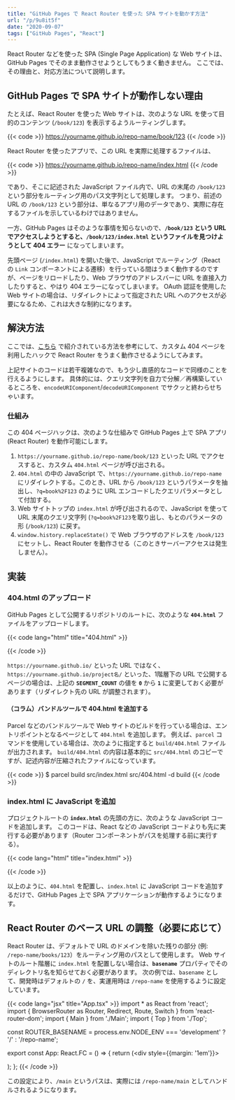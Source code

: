 ```yaml
---
title: "GitHub Pages で React Router を使った SPA サイトを動かす方法"
url: "/p/9u8it5f"
date: "2020-09-07"
tags: ["GitHub Pages", "React"]
---
```


React Router などを使った SPA (Single Page Application) な Web サイトは、GitHub Pages でそのまま動作させようとしてもうまく動きません。
ここでは、その理由と、対応方法について説明します。


GitHub Pages で SPA サイトが動作しない理由
----

たとえば、React Router を使った Web サイトは、次のような URL を使って目的のコンテンツ (`/book/123`) を表示するようルーティングします。

{{< code >}}
https://yourname.github.io/repo-name/book/123
{{< /code >}}

React Router を使ったアプリで、この URL を実際に処理するファイルは、

{{< code >}}
https://yourname.github.io/repo-name/index.html
{{< /code >}}

であり、そこに記述された JavaScript ファイル内で、URL の末尾の `/book/123` という部分をルーティング用のパス文字列として処理します。
つまり、前述の URL の `/book/123` という部分は、単なるアプリ用のデータであり、実際に存在するファイルを示しているわけではありません。

一方、GitHub Pages はそのような事情を知らないので、__`/book/123` という URL でアクセスしようとすると、`/book/123/index.html` というファイルを見つけようとして 404 エラー__ になってしまいます。

先頭ページ (`/index.html`) を開いた後で、JavaScript でルーティング（React の `Link` コンポーネントによる遷移）を行っている間はうまく動作するのですが、ページをリロードしたり、Web ブラウザのアドレスバーに URL を直接入力したりすると、やはり 404 エラーになってしまいます。
OAuth 認証を使用した Web サイトの場合は、リダイレクトによって指定された URL へのアクセスが必要になるため、これは大きな制約になります。


解決方法
----

ここでは、[こちら](https://github.com/rafgraph/spa-github-pages) で紹介されている方法を参考にして、カスタム 404 ページを利用したハックで React Router をうまく動作させるようにしてみます。

上記サイトのコードは若干複雑なので、もう少し直感的なコードで同様のことを行えるようにします。
具体的には、クエリ文字列を自力で分解／再構築しているところを、`encodeURIComponent`/`decodeURIComponent` でサクッと終わらせちゃいます。

### 仕組み

この 404 ページハックは、次のような仕組みで GitHub Pages 上で SPA アプリ (React Router) を動作可能にします。

1. `https://yourname.github.io/repo-name/book/123` といった URL でアクセスすると、カスタム `404.html` ページが呼び出される。
2. `404.html` の中の JavaScript で、`https://yourname.github.io/repo-name` にリダイレクトする。このとき、URL から `/book/123` というパラメータを抽出し、`?q=book%2F123` のように URL エンコードしたクエリパラメータとして付加する。
3. Web サイトトップの `index.html` が呼び出されるので、JavaScript を使って URL 末尾のクエリ文字列 (`?q=book%2F123`を取り出し、もとのパラメータの形 (`/book/123`) に戻す。
4. `window.history.replaceState()` で Web ブラウザのアドレスを `/book/123` にセットし、React Router を動作させる（このときサーバーアクセスは発生しません）。


実装
----

### 404.html のアップロード

GitHub Pages として公開するリポジトリのルートに、次のような __`404.html`__ ファイルをアップロードします。

{{< code lang="html" title="404.html" >}}
<!DOCTYPE html>
<html>
<head>
  <meta charset="utf-8">
  <title>My App</title>
  <script>
    // Web サイトをサブディレクトリに配置するなら、この値を 1 にする。
    const SEGMENT_COUNT = 0;

    // 例えば、SEGMENT_COUNT = 1 の場合、
    // https://yourname.github.io/repo-name/book/123 のような URL のうち、
    // repo-name までをベースアドレスとみなし、末尾のパス (books/123)
    // をエンコードして次のような URL へリダイレクトする。
    // https://yourname.github.io/repo-name?p=book%2F123
    const loc = window.location
    const origin = loc.origin;  //=> https://yourname.github.io
    const path = loc.href.substr(origin.length + 1);  //=> repo-name/book/123
    const segments = path.split('/');  //=> [repo-name, book, 123]
    const repo = segments.slice(0, SEGMENT_COUNT).join('/');  //=> repo-name
    const param = segments.slice(SEGMENT_COUNT).join('/');  //=> book/123
    const url = origin + '/' + repo + '?p=' + encodeURIComponent(param);
    loc.replace(url);
  </script>
</head>
<body></body>
</html>
{{< /code >}}

`https://yourname.github.io/` といった URL ではなく、`https://yourname.github.io/project名/` といった、1階層下の URL で公開するページの場合は、上記の __`SEGMENT_COUNT`__ の値を __`0`__ から __`1`__ に変更しておく必要があります（リダイレクト先の URL が調整されます）。

#### （コラム）バンドルツールで 404.html を追加する

Parcel などのバンドルツールで Web サイトのビルドを行っている場合は、エントリポイントとなるページとして `404.html` を追加します。
例えば、`parcel` コマンドを使用している場合は、次のように指定すると `build/404.html` ファイルが出力されます。
`build/404.html` の内容は基本的に `src/404.html` のコピーですが、記述内容が圧縮されたファイルになっています。

{{< code >}}
$ parcel build src/index.html src/404.html -d build
{{< /code >}}

### index.html に JavaScript を追加

プロジェクトルートの __`index.html`__ の先頭の方に、次のような JavaScript コードを追加します。
このコードは、React などの JavaScript コードよりも先に実行する必要があります（Router コンポーネントがパスを処理する前に実行する）。

{{< code lang="html" title="index.html" >}}
<!DOCTYPE html>
<html lang="ja">
<head>
  <meta charset="UTF-8">
  <meta name="viewport" content="width=device-width, initial-scale=1">
  <title>My App</title>
  <script>
    // GitHub Pages での SPA アドレス解決用
    (function(){
      const query = window.location.search;
      if (query.startsWith('?p=')) {
        const route = decodeURIComponent(query.substr(3));
        window.history.replaceState(null, null, route);
      }
    })();
  </script>
  <script src="script/index.tsx" async></script>
</head>
<body>
  <div id="root"></div>
</body>
</html>
{{< /code >}}

以上のように、`404.html` を配置し、`index.html` に JavaScript コードを追加するだけで、GitHub Pages 上で SPA アプリケーションが動作するようになります。


React Router のベース URL の調整（必要に応じて）
----

React Router は、デフォルトで URL のドメインを除いた残りの部分 (例: `/repo-name/books/123`）をルーティング用のパスとして使用します。
Web サイトのルート階層に `index.html` を配置しない場合は、__`basename`__ プロパティでそのディレクトリ名を知らせておく必要があります。
次の例では、`basename` として、開発時はデフォルトの `/` を、実運用時は `/repo-name` を使用するように設定しています。

{{< code lang="jsx" title="App.tsx" >}}
import * as React from 'react';
import { BrowserRouter as Router, Redirect, Route, Switch } from 'react-router-dom';
import { Main } from './Main';
import { Top } from './Top';

const ROUTER_BASENAME =
  process.env.NODE_ENV === 'development' ? '/' : '/repo-name';

export const App: React.FC = () => {
  return (<div style={{margin: '1em'}}>
    <Router basename={ROUTER_BASENAME}>
      <Switch>
        <Route path="/" exact={true} component={Top} />
        <Route path="/main" component={Main} />
        <Redirect to="/" />
      </Switch>
    </Router>
  </div>);
};
{{< /code >}}

この設定により、`/main` というパスは、実際には `/repo-name/main` としてハンドルされるようになります。

